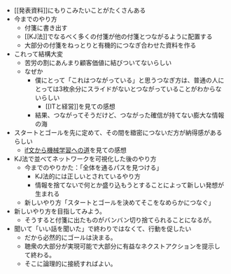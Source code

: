 
- [[発表資料]]にもりこみたいことがたくさんある
- 今までのやり方
    - 付箋に書き出す
    - [[KJ法]]でなるべく多くの付箋が他の付箋とつながるように配置する
    - 大部分の付箋をねっとりと有機的につなぎ合わせた資料を作る
- これって結構大変
    - 苦労の割にあんまり顧客価値に結びついてないらしい
    - なぜか
        - 僕にとって「これはつながっている」と思うつなぎ方は、普通の人にとっては3枚余分にスライドがないとつながっていることがわからないらしい
            - [[ITと経営]]を見ての感想
        - 結果、つながってそうだけど、つながった確信が持てない膨大な情報の海
- スタートとゴールを先に定めて、その間を緻密につないだ方が納得感があるらしい
    - [if文から機械学習への道](https://www.slideshare.net/nishio/if-80195170)を見ての感想
- KJ法で並べてネットワークを可視化した後のやり方
    - 今までのやりかた：「全体を通るパスを見つける」
        - KJ法的には正しいとされているやり方
        - 情報を捨てないで何とか盛り込もうとすることによって新しい発想が生まれる
    - 新しいやり方「スタートとゴールを決めてそこをなめらかにつなぐ」
- 新しいやり方を目指してみよう。
    - そうすると付箋に出たものがバンバン切り捨てられることになるが。
- 聞いて「いい話を聞いた」で終わりではなくて、行動を促したい
    - だから必然的にゴールは決まる。
    - 聴衆の大部分が実現可能で大部分に有益なネクストアクションを提示して終わる。
    - そこに論理的に接続すればよい。
